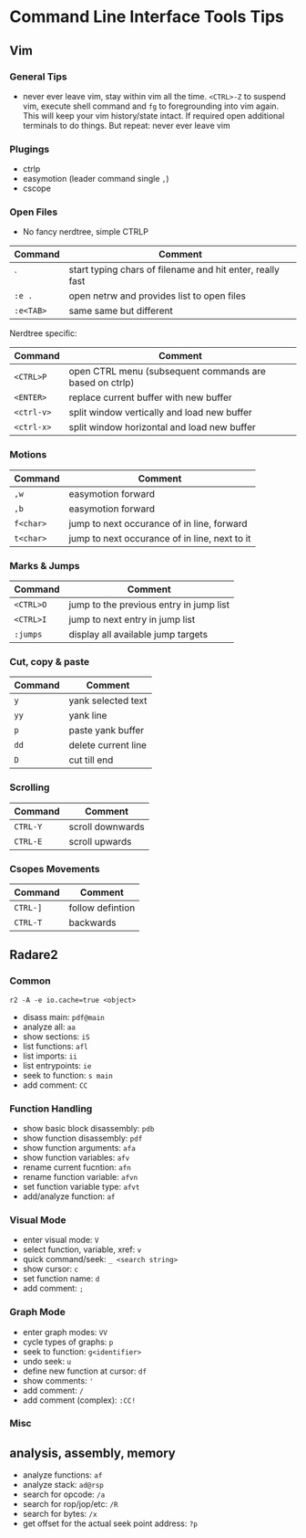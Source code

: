 # Command Line Interface Tools Tips

## Vim

### General Tips

- never ever leave vim, stay within vim all the time. `<CTRL>-Z` to suspend
	vim, execute shell command and `fg` to foregrounding into vim again. This
	will keep your vim history/state intact. If required open additional
	terminals to do things. But repeat: never ever leave vim

### Plugings

- ctrlp
- easymotion (leader command single `,`)
- cscope

### Open Files

- No fancy nerdtree, simple CTRLP

Command | Comment
---     | ---
`<CTRL> | start typing chars of filename and hit enter, really fast
`:e .` | open netrw and provides list to open files
`:e<TAB>` | same same but different

Nerdtree specific:

Command | Comment
---     | ---
`<CTRL>P` | open CTRL menu (subsequent commands are based on ctrlp)
`<ENTER>`  | replace current buffer with new buffer
`<ctrl-v>` | split window vertically and load new buffer
`<ctrl-x>` | split window horizontal and load new buffer

### Motions

Command | Comment
---     | ---
`,w` | easymotion forward
`,b` | easymotion forward
`f<char>` | jump to next occurance of <char> in line, forward
`t<char>` | jump to next occurance of <char> in line, next to it

### Marks & Jumps

Command | Comment
---     | ---
`<CTRL>O` | jump to the previous entry in jump list
`<CTRL>I` | jump to next entry in jump list
`:jumps` | display all available jump targets

### Cut, copy & paste

Command | Comment
---     | ---
`y` | yank selected text
`yy` | yank line
`p` | paste yank buffer
`dd` | delete current line
`D` | cut till end

### Scrolling

Command | Comment
---     | ---
`CTRL-Y` | scroll downwards
`CTRL-E` | scroll upwards

### Csopes Movements

Command | Comment
---     | ---
`CTRL-]` | follow defintion
`CTRL-T` | backwards

## Radare2

### Common

```
r2 -A -e io.cache=true <object>
```

- disass main: `pdf@main`
- analyze all: `aa`
- show sections: `iS`
- list functions: `afl`
- list imports: `ii`
- list entrypoints: `ie`
- seek to function: `s main`
- add comment: `CC`

### Function Handling

- show basic block disassembly: `pdb`
- show function disassembly: `pdf`
- show function arguments: `afa`
- show function variables: `afv`
- rename current fucntion: `afn`
- rename function variable: `afvn`
- set function variable type: `afvt`
- add/analyze function: `af`

### Visual Mode

- enter visual mode: `V`
- select function, variable, xref: `v`
- quick command/seek: `_ <search string>`
- show cursor: `c`
- set function name: `d`
- add comment: `;`

### Graph Mode

- enter graph modes: `VV`
- cycle types of graphs: `p`
- seek to function: `g<identifier>`
- undo seek: `u`
- define new function at cursor: `df`
- show comments: `'`
- add comment: `/`
- add comment (complex): `:CC!`

### Misc

## analysis, assembly, memory ###

- analyze functions: `af`
- analyze stack: `ad@rsp` 
- search for opcode: `/a`
- search for rop/jop/etc: `/R`
- search for bytes: `/x `
- get offset for the actual seek point address: `?p`




